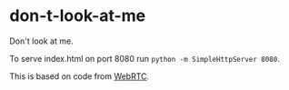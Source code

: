 # don-t-look-at-me
Don't look at me.

To serve index.html on port 8080 run `python -m SimpleHttpServer 8080`.

This is based on code from
[WebRTC](https://github.com/webrtc/samples/tree/gh-pages/src/content/getusermedia/record).
